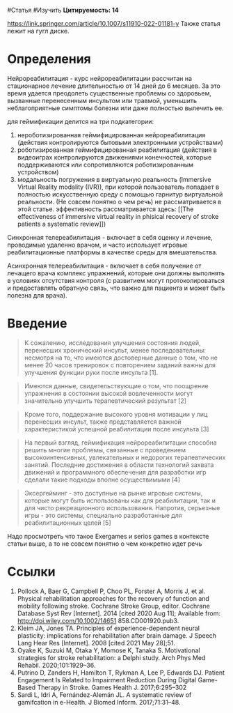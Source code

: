 #Статья #Изучить 
**Цитируемость: 14**

https://link.springer.com/article/10.1007/s11910-022-01181-y
Также статья лежит на гугл диске.

# Определения

Нейрореабилитация - курс нейрореабилитации рассчитан на стационарное лечение длительностью от 14 дней до 6 месяцев. За это время удается преодолеть существенные проблемы со здоровьем, вызванные перенесенным инсультом или травмой, уменьшить неблагоприятные симптомы болезни или даже полностью вылечить ее.

для геймификации делится на три подкатегории:
1. нероботизированная геймифицированная нейрореабилитация (действия контролируются бытовыми электронными устройствами)
2. роботизированная геймифицированная реабилитация (действия в видеоиграх контролируются движениями конечностей, которые поддерживаются или сопротивляются роботизированным устройством)
3. модальность погружения в виртуальную реальность (Immersive Virtual Reality modality (IVR)), при которой пользователь попадает в полностью искусственную среду с помощью гарнитур виртуальной реальности. (Не совсем понятно о чем речь) не рассматривается в этой статье. эффективность рассматривается здесь: [[The effectiveness of immersive virtual reality in phisical recovery of stroke patients a systematic review]])

Синхронная телереабилитация - включает в себя оценку и лечение, проводимые удаленно врачом, и часто использует игровые реабилитационные платформы в качестве среды для вмешательства.

Асинхронная телереабилитация - включает в себя получение от лечащего врача комплекс упражнений, которые они должны выполнять в условиях отсутствия контроля (с развитием могут протоколироваться и предоставлять обратную связь, что важно для пациента и может быть полезна для врача).

# Введение

>К сожалению, исследования улучшения состояния людей, перенесших хронический инсульт, менее последовательны: несмотря на то, что имеются достоверные данные о том, что не менее 20 часов тренировок с повторением заданий важны для улучшения функции руки после инсульта [1].

>Имеются данные, свидетельствующие о том, что поощрение упражнения в состоянии высокой вовлеченности могут значительно улучшить терапевтический результат [2]

>Кроме того, поддержание высокого уровня мотивации у лиц перенесших инсульт, также представляется важной характеристикой успешной реабилитации после инсульта [3]

>На первый взгляд, геймификация нейрореабилитации способна решить многие проблемы, связанные с проведением высокоинтенсивных, увлекательных и недорогих терапевтических занятий. Последние достижения в области технологий захвата движений и программного обеспечения для разработки игр сделали такие подходы вполне осуществимыми [4]


>Эксергейминг - это доступные на рынке игровые системы, которые могут быть использованы как для реабилитации, так и для чисто рекреационного использования. Напротив, серьезные игры - это системы, специально разработанные для реабилитационных целей [5]

Надо просмотреть что такое Exergames и serios games в контексте статьи выше, а то не совсем понятно о чем конкретно идет речь

# Ссылки
1. Pollock A, Baer G, Campbell P, Choo PL, Forster A, Morris J, et al. Physical rehabilitation approaches for the recovery of function and mobility following stroke. Cochrane Stroke Group, editor. Cochrane Database Syst Rev [Internet]. 2014 [cited 2020 Aug 11]; Available from: http://doi.wiley.com/10.1002/14651 858.CD001920.pub3.
2. Kleim JA, Jones TA. Principles of experience-dependent neural plasticity: implications for rehabilitation after brain damage. J Speech Lang Hear Res [Internet]. 2008 [cited 2021 May 28];51.
3. Oyake K, Suzuki M, Otaka Y, Momose K, Tanaka S. Motivational strategies for stroke rehabilitation: a Delphi study. Arch Phys Med Rehabil. 2020;101:1929–36.
4. Putrino D, Zanders H, Hamilton T, Rykman A, Lee P, Edwards DJ. Patient Engagement Is Related to Impairment Reduction During Digital Game-Based Therapy in Stroke. Games Health J. 2017;6:295–302
5. Sardi L, Idri A, Fernández-Alemán JL. A systematic review of gamifcation in e-Health. J Biomed Inform. 2017;71:31–48.
